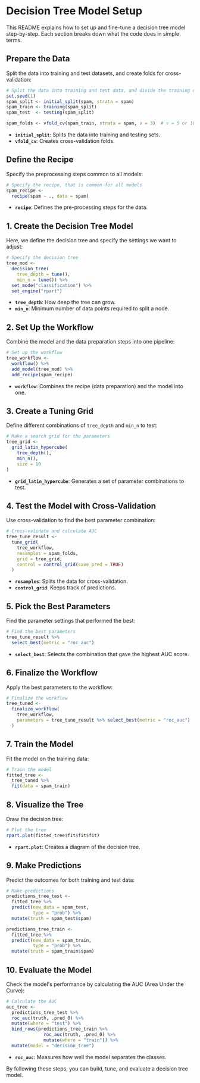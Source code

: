 # Decision Tree Model Setup

This README explains how to set up and fine-tune a decision tree model step-by-step. Each section breaks down what the code does in simple terms.


## Prepare the Data
Split the data into training and test datasets, and create folds for cross-validation:
```R
# Split the data into training and test data, and divide the training data into folds for cross-validation
set.seed(1)
spam_split <- initial_split(spam, strata = spam)
spam_train <- training(spam_split)
spam_test  <- testing(spam_split)

spam_folds <- vfold_cv(spam_train, strata = spam, v = 3)  # v = 5 or 10 is more common
```
- **`initial_split`**: Splits the data into training and testing sets.
- **`vfold_cv`**: Creates cross-validation folds.

## Define the Recipe
Specify the preprocessing steps common to all models:
```R
# Specify the recipe, that is common for all models
spam_recipe <- 
  recipe(spam ~ ., data = spam) 
```
- **`recipe`**: Defines the pre-processing steps for the data.
  
## 1. Create the Decision Tree Model
Here, we define the decision tree and specify the settings we want to adjust:
```R
# Specify the decision tree
tree_mod <- 
  decision_tree(
    tree_depth = tune(),
    min_n = tune()) %>%
  set_mode("classification") %>% 
  set_engine("rpart") 
```
- **`tree_depth`**: How deep the tree can grow.
- **`min_n`**: Minimum number of data points required to split a node.

## 2. Set Up the Workflow
Combine the model and the data preparation steps into one pipeline:
```R
# Set up the workflow
tree_workflow <- 
  workflow() %>% 
  add_model(tree_mod) %>% 
  add_recipe(spam_recipe)
```
- **`workflow`**: Combines the recipe (data preparation) and the model into one.

## 3. Create a Tuning Grid
Define different combinations of `tree_depth` and `min_n` to test:
```R
# Make a search grid for the parameters
tree_grid <- 
  grid_latin_hypercube(
    tree_depth(),
    min_n(),
    size = 10
)
```
- **`grid_latin_hypercube`**: Generates a set of parameter combinations to test.

## 4. Test the Model with Cross-Validation
Use cross-validation to find the best parameter combination:
```R
# Cross-validate and calculate AUC
tree_tune_result <- 
  tune_grid(
    tree_workflow,
    resamples = spam_folds,
    grid = tree_grid,
    control = control_grid(save_pred = TRUE)
  )
```
- **`resamples`**: Splits the data for cross-validation.
- **`control_grid`**: Keeps track of predictions.

## 5. Pick the Best Parameters
Find the parameter settings that performed the best:
```R
# Find the best parameters
tree_tune_result %>%
  select_best(metric = "roc_auc") 
```
- **`select_best`**: Selects the combination that gave the highest AUC score.

## 6. Finalize the Workflow
Apply the best parameters to the workflow:
```R
# Finalize the workflow
tree_tuned <- 
  finalize_workflow(
    tree_workflow,
    parameters = tree_tune_result %>% select_best(metric = "roc_auc")
  )
```

## 7. Train the Model
Fit the model on the training data:
```R
# Train the model
fitted_tree <- 
  tree_tuned %>% 
  fit(data = spam_train)
```

## 8. Visualize the Tree
Draw the decision tree:
```R
# Plot the tree
rpart.plot(fitted_tree$fit$fit$fit)
```
- **`rpart.plot`**: Creates a diagram of the decision tree.

## 9. Make Predictions
Predict the outcomes for both training and test data:
```R
# Make predictions
predictions_tree_test <- 
  fitted_tree %>% 
  predict(new_data = spam_test,
          type = "prob") %>% 
  mutate(truth = spam_test$spam) 

predictions_tree_train <- 
  fitted_tree %>% 
  predict(new_data = spam_train,
          type = "prob") %>% 
  mutate(truth = spam_train$spam) 
```

## 10. Evaluate the Model
Check the model's performance by calculating the AUC (Area Under the Curve):
```R
# Calculate the AUC
auc_tree <-
  predictions_tree_test %>% 
  roc_auc(truth, .pred_0) %>% 
  mutate(where = "test") %>% 
  bind_rows(predictions_tree_train %>% 
              roc_auc(truth, .pred_0) %>% 
              mutate(where = "train")) %>% 
  mutate(model = "decision_tree")
```
- **`roc_auc`**: Measures how well the model separates the classes.

By following these steps, you can build, tune, and evaluate a decision tree model.
